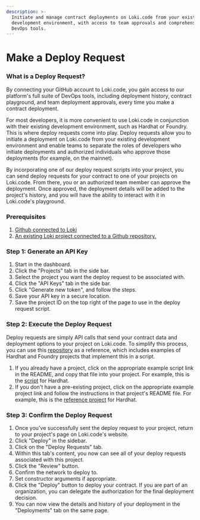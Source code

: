 ```yaml
---
description: >-
  Initiate and manage contract deployments on Loki.code from your existing
  development environment, with access to team approvals and comprehensive
  DevOps tools.
---
```


# Make a Deploy Request

### What is a Deploy Request?

By connecting your GitHub account to Loki.code, you gain access to our platform's full suite of DevOps tools, including deployment history, contract playground, and team deployment approvals, every time you make a contract deployment.

For most developers, it is more convenient to use Loki.code in conjunction with their existing development environment, such as Hardhat or Foundry. This is where deploy requests come into play. Deploy requests allow you to initiate a deployment on Loki.code from your existing development environment and enable teams to separate the roles of developers who initiate deployments and authorized individuals who approve those deployments (for example, on the mainnet).

By incorporating one of our deploy request scripts into your project, you can send deploy requests for your contract to one of your projects on Loki.code. From there, you or an authorized team member can approve the deployment. Once approved, the deployment details will be added to the project's history, and you will have the ability to interact with it in Loki.code's playground.

### Prerequisites

1. [Github connected to Loki](<../README (1).md>)
2. [An existing Loki project](../getting-started/how-to-create-a-new-project.md)[ connected to a Github repository.](../getting-started/how-to-create-a-new-project.md)

### Step 1: Generate an API Key

1. Start in the dashboard.
2. Click the "Projects" tab in the side bar.
3. Select the project you want the deploy request to be associated with.
4. Click the "API Keys" tab in the side bar.
5. Click "Generate new token", and follow the steps.
6. Save your API key in a secure location.
7. Save the project ID on the top right of the page to use in the deploy request script.

### Step 2: Execute the Deploy Request

Deploy requests are simply API calls that send your contract data and deployment options to your project on Loki.code. To simplify this process, you can use this [repository](https://github.com/LokiCode-Inc/deploy-request) as a reference, which includes examples of Hardhat and Foundry projects that implement this in a script.

1. If you already have a project, click on the appropriate example script link in the README, and copy that file into your project. For example, this is the [script](https://github.com/LokiCode-Inc/deploy-request/blob/main/hardhat/scripts/deploy-request.ts) for Hardhat.
2. If you don't have a pre-existing project, click on the appropriate example project link and follow the instructions in that project's README file. For example, this is the [reference project](https://github.com/LokiCode-Inc/deploy-request/tree/main/hardhat) for Hardhat.

### Step 3: Confirm the Deploy Request

1. Once you've successfully sent the deploy request to your project, return to your project's page on Loki.code's website.
2. Click "Deploy" in the sidebar.
3. Click on the "Deploy Requests" tab.
4. Within this tab's content, you now can see all of your deploy requests associated with this project.
5. Click the "Review" button.
6. Confirm the network to deploy to.
7. Set constructor arguments if appropriate.
8. Click the "Deploy" button to deploy your contract. If you are part of an organization, you can delegate the authorization for the final deployment decision.
9. You can now view the details and history of your deployment in the "Deployments" tab on the same page.
